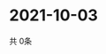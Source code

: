 # 2021-10-03
  共 0条

  <!-- BEGIN -->
  <!-- 最后更新时间Sun Oct 03 2021 02:20:32 GMT+0000 (Coordinated Universal Time) -->
  
  <!-- END -->
  
  